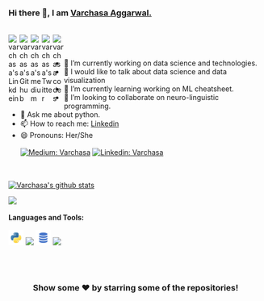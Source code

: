 ### Hi there 👋, I am [Varchasa Aggarwal.](https://varchasaaggarwal.herokuapp.com/)
<br>
<a href="https://linkedin.com/in/varchasaaggarwal06">
  <img align="left" alt="varchasa's Linkdein" width="22px" src="https://cdn.jsdelivr.net/npm/simple-icons@v3/icons/linkedin.svg" />
</a>
<a href="https://github.com/varchasa">
  <img align="left" alt="varchasa's Github" width="22px" src="https://cdn.jsdelivr.net/npm/simple-icons@v3/icons/github.svg" />
</a>
<a href="https://varchasaaggarwal.medium.com/">
  <img align="left" alt="varchasa's medium" width="22px" src="https://cdn.jsdelivr.net/npm/simple-icons@v3/icons/medium.svg" />
</a>
<a href="https://twitter.com/VarchasaA">
  <img align="left" alt="varchasa's Twitter" width="22px" src="https://cdn.jsdelivr.net/npm/simple-icons@v3/icons/twitter.svg" />
</a>
<a href ="https://www.youtube.com/channel/UC5PbY-7GMuFvG7ifMwbqe2A">
  <img align="left" alt="varchasa codes" width="22px" src="https://cdn.jsdelivr.net/npm/simple-icons@v3/icons/youtube.svg" />
 </a>
<br>
<br>

- 🔭 I’m currently working on data science and technologies.
- 💬 I would like to talk about data science and data visualization
- 🌱 I’m currently learning working on ML cheatsheet. 
- 👯 I’m looking to collaborate on neuro-linguistic programming.
- 💬 Ask me about python.
- 📫 How to reach me: [Linkedin](https://linkedin.com/in/varchasaaggarwal06)
- 😄 Pronouns: Her/She 
<br><br>
[![Medium: Varchasa](https://img.shields.io/badge/-Varchasa-green?style=for-the-badge&logo=Medium&logoColor=white&link=https://varchasaaggarwal.medium.com/)](https://varchasaaggarwal.medium.com/)
[![Linkedin: Varchasa](https://img.shields.io/badge/-Varchasa-blue?style=for-the-badge&logo=Linkedin&logoColor=white&link=https://www.linkedin.com/in/varchasaaggarwal06/)](https://www.linkedin.com/in/varchasaaggarwal06/)

<br><br>
[![Varchasa's github stats](https://github-readme-stats.vercel.app/api?username=varchasa)](https://github.com/varchasa/github-readme-stats)
 <br>

![](https://komarev.com/ghpvc/?username=varchasa&color=green&style=for-the-badge)

**Languages and Tools:**  
<br>
<code><img height="30" src="https://raw.githubusercontent.com/github/explore/80688e429a7d4ef2fca1e82350fe8e3517d3494d/topics/python/python.png"></code>
<img src="https://tse4.mm.bing.net/th/id/OIP.gB6cYmHNKkkwFYO1UBPfSQHaCy?r=0&w=840&h=316&rs=1&pid=ImgDetMain&o=7&rm=3" height="30">
<code><img height="30" src="https://raw.githubusercontent.com/github/explore/80688e429a7d4ef2fca1e82350fe8e3517d3494d/topics/sql/sql.png"></code>
<img src="https://github.com/user-attachments/assets/4faa59f8-713c-46fd-b321-5beb335ca2c3" height="30">

<br><br>
<div align="center">

### Show some ❤️ by starring some of the repositories!

</div>
